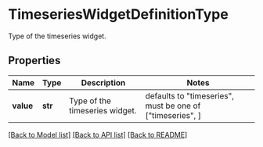 # TimeseriesWidgetDefinitionType

Type of the timeseries widget.

## Properties

| Name      | Type    | Description                    | Notes                                                     |
| --------- | ------- | ------------------------------ | --------------------------------------------------------- |
| **value** | **str** | Type of the timeseries widget. | defaults to "timeseries", must be one of ["timeseries", ] |

[[Back to Model list]](README.md#documentation-for-models) [[Back to API list]](README.md#documentation-for-api-endpoints) [[Back to README]](README.md)
